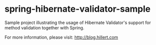 spring-hibernate-validator-sample
=================================

Sample project illustrating the usage of Hibernate Validator's support for method validation together with Spring.

For more information, please visit: http://blog.hillert.com